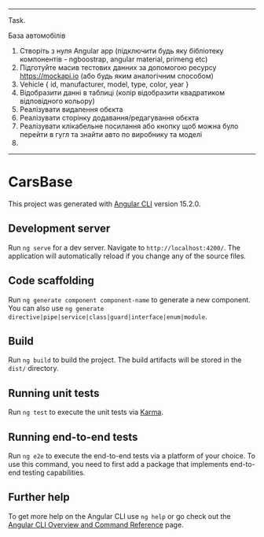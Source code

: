 -------------------------------------------------------------------------------------
Task.

База автомобілів

1. Створіть з нуля Angular app (підключити будь яку бібліотеку компонентів -
   ngboostrap, angular material, primeng etc)
2. Підготуйте масив тестових данних за допомогою ресурсу https://mockapi.io
   (або будь яким аналогічним способом)
3. Vehicle { id, manufacturer, model, type, color, year }
4. Відобразити данні в таблиці (колір відобразити квадратиком відповідного кольору)
5. Реалізувати видалення обєкта
6. Реалізувати сторінку додавання/редагування обєкта
7. Реалізувати клікабельне посилання або кнопку щоб можна було перейти в гугл
   та знайти авто по виробнику та моделі
8. 
-------------------------------------------------------------------------------------

# CarsBase

This project was generated with [Angular CLI](https://github.com/angular/angular-cli) version 15.2.0.

## Development server

Run `ng serve` for a dev server. Navigate to `http://localhost:4200/`. The application will automatically reload if you change any of the source files.

## Code scaffolding

Run `ng generate component component-name` to generate a new component. You can also use `ng generate directive|pipe|service|class|guard|interface|enum|module`.

## Build

Run `ng build` to build the project. The build artifacts will be stored in the `dist/` directory.

## Running unit tests

Run `ng test` to execute the unit tests via [Karma](https://karma-runner.github.io).

## Running end-to-end tests

Run `ng e2e` to execute the end-to-end tests via a platform of your choice. To use this command, you need to first add a package that implements end-to-end testing capabilities.

## Further help

To get more help on the Angular CLI use `ng help` or go check out the [Angular CLI Overview and Command Reference](https://angular.io/cli) page.
